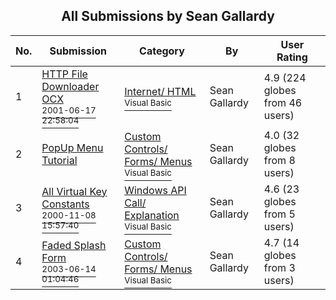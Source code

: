﻿<div align="center">

## All Submissions by Sean  Gallardy

</div>

No.  | Submission | Category | By   | User Rating
---- | ---------- | -------- | ---- | -----------
1 | [HTTP File Downloader OCX<br /><sup>2001-06-17 22:58:04</sup>](https://github.com/Planet-Source-Code/sean-gallardy-http-file-downloader-ocx__1-23693) | [Internet/ HTML<br /><sup>Visual Basic</sup>](../ByCategory/internet-html__1-34.md) | Sean  Gallardy | 4.9 (224 globes from 46 users)
2 | [PopUp Menu Tutorial<br />](https://github.com/Planet-Source-Code/sean-gallardy-popup-menu-tutorial__1-9540) | [Custom Controls/ Forms/  Menus<br /><sup>Visual Basic</sup>](../ByCategory/custom-controls-forms-menus__1-4.md) | Sean  Gallardy | 4.0 (32 globes from 8 users)
3 | [All Virtual Key Constants<br /><sup>2000-11-08 15:57:40</sup>](https://github.com/Planet-Source-Code/sean-gallardy-all-virtual-key-constants__1-12642) | [Windows API Call/ Explanation<br /><sup>Visual Basic</sup>](../ByCategory/windows-api-call-explanation__1-39.md) | Sean  Gallardy | 4.6 (23 globes from 5 users)
4 | [Faded Splash Form<br /><sup>2003-06-14 01:04:46</sup>](https://github.com/Planet-Source-Code/sean-gallardy-faded-splash-form__1-46172) | [Custom Controls/ Forms/  Menus<br /><sup>Visual Basic</sup>](../ByCategory/custom-controls-forms-menus__1-4.md) | Sean  Gallardy | 4.7 (14 globes from 3 users)

